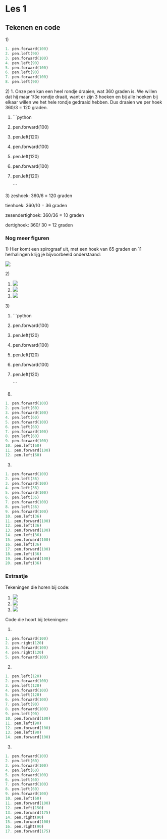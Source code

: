 # Les 1

## Tekenen en code

1\)

```python
1. pen.forward(100)
2. pen.left(90)
3. pen.forward(100)
4. pen.left(90)
5. pen.forward(100)
6. pen.left(90)
7. pen.forward(100)
8. pen.left(90)
```

2\) 1. Onze pen kan een heel rondje draaien, wat 360 graden is. We willen dat hij maar 1/3e rondje draait, want er zijn 3 hoeken en bij alle hoeken bij elkaar willen we het hele rondje gedraaid hebben. Dus draaien we per hoek 360/3 = 120 graden.

1. \`\`\`python
2. pen.forward\(100\)
3. pen.left\(120\)
4. pen.forward\(100\)
5. pen.left\(120\)
6. pen.forward\(100\)
7. pen.left\(120\)

   \`\`\`

3\) zeshoek: 360/6 = 120 graden

tienhoek: 360/10 = 36 graden

zesendertighoek: 360/36 = 10 graden

dertighoek: 360/ 30 = 12 graden

### Nog meer figuren

1\) Hier komt een spirograaf uit, met een hoek van 65 graden en 11 herhalingen krijg je bijvoorbeeld onderstaand:

![](../../.gitbook/assets/image-20190415150322353.png)

2\)

1. ![](../../.gitbook/assets/Knipsel.PNG)
2. ![](../../.gitbook/assets/image-20190415150849824.png)
3. ![](../../.gitbook/assets/image-20190415151021170%20%282%29%20%284%29%20%284%29%20%281%29.png)

3\)

1. \`\`\`python
2. pen.forward\(100\)
3. pen.left\(120\)
4. pen.forward\(100\)
5. pen.left\(120\)
6. pen.forward\(100\)
7. pen.left\(120\)

   \`\`\`

2.

```python
1. pen.forward(100)
2. pen.left(60)
3. pen.forward(100)
4. pen.left(60)
5. pen.forward(100)
6. pen.left(60)
7. pen.forward(100)
8. pen.left(60)
9. pen.forward(100)
10. pen.left(60)
11. pen.forward(100)
12. pen.left(60)
```

3.

```python
1. pen.forward(100)
2. pen.left(36)
3. pen.forward(100)
4. pen.left(36)
5. pen.forward(100)
6. pen.left(36)
7. pen.forward(100)
8. pen.left(36)
9. pen.forward(100)
10. pen.left(36)
11. pen.forward(100)
12. pen.left(36)
13. pen.forward(100)
14. pen.left(36)
15. pen.forward(100)
16. pen.left(36)
17. pen.forward(100)
18. pen.left(36)
19. pen.forward(100)
20. pen.left(36)
```

### **Extraatje**

Tekeningen die horen bij code:

1. ![](../../.gitbook/assets/image-20190415153151230.png)
2. ![](../../.gitbook/assets/image-20190415153242500.png)
3. ![](../../.gitbook/assets/image-20190322130925083.png)

Code die hoort bij tekeningen:

1.

```python
1. pen.forward(100)
2. pen.right(120)
3. pen.forward(100)
4. pen.right(120)
5. pen.forward(100)
```

2.

```python
1. pen.left(120)
2. pen.forward(100)
3. pen.left(120)
4. pen.forward(100)
5. pen.left(120)
6. pen.forward(100)
7. pen.left(90)
8. pen.forward(100)
9. pen.left(90)
10. pen.forward(100)
11. pen.left(90)
12. pen.forward(100)
13. pen.left(90)
14. pen.forward(100)
```

3.

```python
1. pen.forward(100)
2. pen.left(60)
3. pen.forward(100)
4. pen.left(60)
5. pen.forward(100)
6. pen.left(60)
7. pen.forward(100)
8. pen.left(60)
9. pen.forward(100)
10. pen.left(60)
11. pen.forward(100)
12. pen.left(150)
13. pen.forward(175)
14. pen.right(90)
15. pen.forward(100)
16. pen.right(90)
17. pen.forward(175)
```

